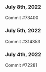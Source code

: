 ### July 8th, 2022

Commit #73400

### July 5th, 2022

Commit #314353


### July 4th, 2022

Commit #72281
